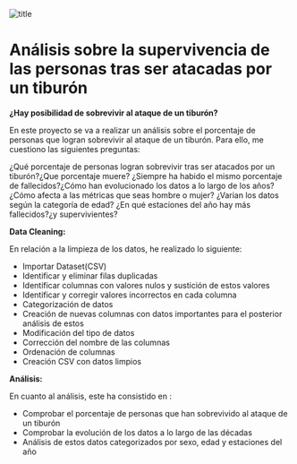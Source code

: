 ![title]("shark-3740292_640-1280x720.png")

# Análisis sobre la supervivencia de las personas tras ser atacadas por un tiburón

**¿Hay posibilidad de sobrevivir al ataque de un tiburón?**

En este proyecto se va a realizar un análisis sobre el porcentaje de personas que logran sobrevivir al ataque de un tiburón. Para ello, me cuestiono las siguientes preguntas:

¿Qué porcentaje de personas logran sobrevivir tras ser atacados por un tiburón?¿Que porcentaje muere?
¿Siempre ha habido el mismo porcentaje de fallecidos?¿Cómo han evolucionado los datos a lo largo de los años?
¿Cómo afecta a las métricas que seas hombre o mujer?
¿Varian los datos según la categoría de edad?
¿En qué estaciones del año hay más fallecidos?¿y supervivientes?

**Data Cleaning:**

En relación a la limpieza de los datos, he realizado lo siguiente:

- Importar Dataset(CSV)
- Identificar y eliminar filas duplicadas
- Identificar columnas con valores nulos y sustición de estos valores
- Identificar y corregir valores incorrectos en cada columna
- Categorización de datos
- Creación de nuevas columnas con datos importantes para el posterior análisis de estos
- Modificación del tipo de datos 
- Corrección del nombre de las columnas
- Ordenación de columnas
- Creación CSV con datos limpios

**Análisis:**

En cuanto al análisis, este ha consistido en :

- Comprobar el porcentaje de personas que han sobrevivido al ataque de un tiburón 
- Comprobar la evolución de los datos a lo largo de las décadas
- Análisis de estos datos categorizados por sexo, edad y estaciones del año 


